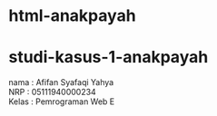 # html-anakpayah 
# studi-kasus-1-anakpayah

nama : Afifan Syafaqi Yahya  
NRP : 05111940000234  
Kelas : Pemrograman Web E  

